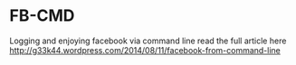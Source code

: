 FB-CMD
======

Logging and enjoying facebook via command line 
read the full article here http://g33k44.wordpress.com/2014/08/11/facebook-from-command-line
